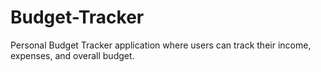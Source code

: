 # Budget-Tracker
Personal Budget Tracker application where users can track their income, expenses, and overall budget.
